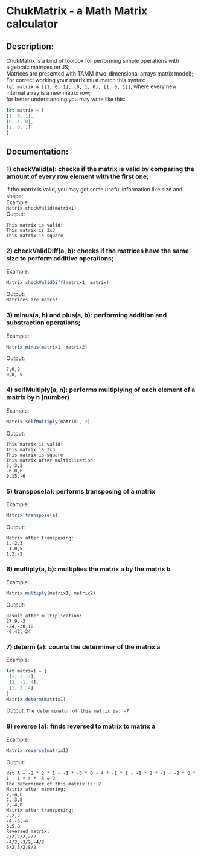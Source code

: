 # ChukMatrix - a Math Matrix calculator

## Description:
 ChukMatrix is a kind of toolbox for performing simple operations with algebraic matrices on JS;\
 Matrices are presented with TAMM (two-dimensional arrays matrix model);\
 For correct working your matrix must match this syntax:\
 `let matrix = [[1, 0, 1], [0, 1, 0], [1, 0, 1]]`, where every new internal array is a new matrix row;\
 for better understanding you may write like this:
 ```javascript
 let matrix = [
 [1, 0, 1],
 [0, 1, 0],
 [1, 0, 1]
 ]
 ```
 

## Documentation:
### 1) checkValid(a): checks if the matrix is valid by comparing the amount of every row element with the first one;
 if the matrix is valid, you may get some useful information like size and shape;\
 Example:\
 `Matrix.checkValid(matrix1)`\
 Output:
 ```
 This matrix is valid!
 This matrix is 3x3
 This matrix is square
 ```

### 2) checkValidDiff(a, b): checks if the matrices have the same size to perform additive operations;
 Example:
 ```javascript
 Matrix.checkValidDiff(matrix1, matrix)
 ```
 Output:\
 `Matrices are match!`

### 3) minus(a, b) and plus(a, b): performing addition and substraction operations;
 Example:
 ```javascript
 Matrix.minus(matrix1, matrix2)
 ```
 Output:
 ```-14,-13,7
 7,0,2
 0,8,-5
 ```

### 4) selfMultiply(a, n): performs multiplying of each element of a matrix by n (number)
 Example:
 ```javascript
 Matrix.selfMultiply(matrix1, 2)
 ```
 Output:
 ```
 This matrix is valid!
 This matrix is 3x3
 This matrix is square
 This matrix after multiplication:
 3,-3,3
 -6,0,6
 9,15,-6
 ```

### 5) transpose(a): performs transposing of a matrix
 Example:
 ```javascript
 Matrix.transpose(a)
 ```
 Output:
 ```
 Matrix after transposing:
 1,-2,3
 -1,0,5
 1,2,-2
 ```

### 6) multiply(a, b): multiplies the matrix a by the matrix b
 Example:
 ```javascript
 Matrix.multiply(matrix1, matrix2)
 ```
 Output:
 ```
 Result after multiplication:
 27,9,-3
 -24,-30,18
 -6,42,-24
 ```

### 7) determ (a): counts the determiner of the matrix a
 Example:
 ```javascript
 let matrix1 = [
  [1, 2, 3],
  [3, -1, 4],
  [1, 2, 4]
 ]
 Matrix.determ(matrix1)
 ```
 Output:
 `The determinator of this matrix is: -7`

### 8) reverse (a): finds reversed to matrix to matrix a
 Example:
 ```javascript
 Matrix.reverse(matrix1)
 ```
 Output:
 ```
 det A = -2 * 2 * 1 + -1 * -3 * 0 + 4 * -1 * 1 - -1 * 2 * -1 - -2 * 0 * 1 - 1 * 4 * -3 = 2
 The determiner of this matrix is: 2
 Matrix after minoring:
 2,-4,6
 2,-3,5
 2,-4,8
 Matrix after transposing:
 2,2,2
 -4,-3,-4
 6,5,8
 Reversed matrix:
 2/2,2/2,2/2
 -4/2,-3/2,-4/2
 6/2,5/2,8/2
 ```
